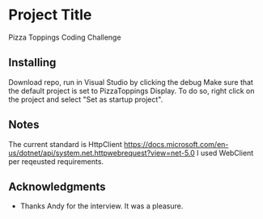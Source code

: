 # Project Title

Pizza Toppings Coding Challenge

## Installing
Download repo, run in Visual Studio by clicking the debug 
Make sure that the default project is set to PizzaToppings Display. To do so, right click on the project and select "Set as startup project". 

## Notes
The current standard is HttpClient https://docs.microsoft.com/en-us/dotnet/api/system.net.httpwebrequest?view=net-5.0 
I used WebClient per reqeusted requirements. 

## Acknowledgments
* Thanks Andy for the interview. It was a pleasure.

